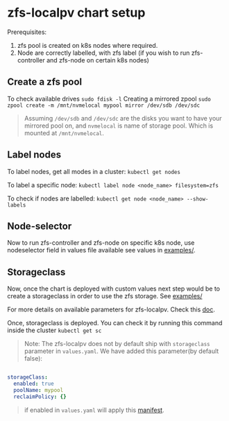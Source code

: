 # zfs-localpv chart setup

Prerequisites:

1. zfs pool is created on k8s nodes where required.
2. Node are correctly labelled, with zfs label (if you wish to run zfs-controller and zfs-node on certain k8s nodes)

## Create a zfs pool

To check available drives
`sudo fdisk -l`
Creating a mirrored zpool
`sudo zpool create -m /mnt/nvmelocal mypool mirror /dev/sdb /dev/sdc`
> Assuming `/dev/sdb` and `/dev/sdc` are the disks you want to have your mirrored pool on,
> and `nvmelocal` is name of storage pool. Which is mounted at `/mnt/nvmelocal`.

## Label nodes

To label nodes, get all modes in a cluster:
`kubectl get nodes`

To label a specific node:
`kubectl label node <node_name> filesystem=zfs`

To check if nodes are labelled:
`kubectl get node <node_name> --show-labels`

## Node-selector

Now to run zfs-controller and zfs-node on specific k8s node, use nodeselector field in values file available
see values in [examples/](examples/values-nodeselector.yaml).

## Storageclass

Now, once the chart is deployed with custom values next step would be to create a storageclass in order to use the zfs storage.
See [examples/](examples/values-storageclass.yaml)

For more details on available parameters for zfs-localpv. Check this [doc](https://github.com/openebs/zfs-localpv/blob/develop/docs/storageclasses.md).

Once, storageclass is deployed. You can check it by running this command inside the cluster `kubectl get sc`

> Note:
> The zfs-localpv does not by default ship with `storageclass` parameter
> in `values.yaml`. We have added this parameter(by default false):

```yaml

storageClass:
  enabled: true
  poolName: mypool
  reclaimPolicy: {}

```

> if enabled in `values.yaml` will apply this [manifest](templates/storageclass.yaml).
